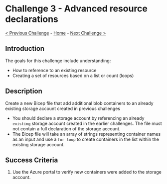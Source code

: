 # Challenge 3 - Advanced resource declarations

[< Previous Challenge](./Bicep-Challenge-02.md) - [Home](../README.md) - [Next Challenge >](./Bicep-Challenge-04.md)

## Introduction

The goals for this challenge include understanding:

- How to reference to an existing resource
- Creating a set of resources based on a list or count (loops)

## Description

Create a new Bicep file that add additional blob containers to an already existing storage account created in previous challenges

- You should declare a storage account by referencing an already `existing` storage account created in the earlier challenges. The file must not contain a full declaration of the storage account.
- The Bicep file will take an array of strings representing container names as an input and use a `for loop` to create containers in the list within the existing storage account.

## Success Criteria

1. Use the Azure portal to verify new containers were added to the storage account.
